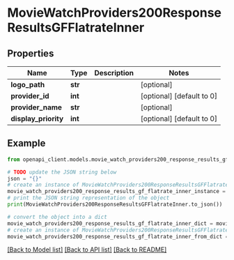 # MovieWatchProviders200ResponseResultsGFFlatrateInner


## Properties

Name | Type | Description | Notes
------------ | ------------- | ------------- | -------------
**logo_path** | **str** |  | [optional] 
**provider_id** | **int** |  | [optional] [default to 0]
**provider_name** | **str** |  | [optional] 
**display_priority** | **int** |  | [optional] [default to 0]

## Example

```python
from openapi_client.models.movie_watch_providers200_response_results_gf_flatrate_inner import MovieWatchProviders200ResponseResultsGFFlatrateInner

# TODO update the JSON string below
json = "{}"
# create an instance of MovieWatchProviders200ResponseResultsGFFlatrateInner from a JSON string
movie_watch_providers200_response_results_gf_flatrate_inner_instance = MovieWatchProviders200ResponseResultsGFFlatrateInner.from_json(json)
# print the JSON string representation of the object
print(MovieWatchProviders200ResponseResultsGFFlatrateInner.to_json())

# convert the object into a dict
movie_watch_providers200_response_results_gf_flatrate_inner_dict = movie_watch_providers200_response_results_gf_flatrate_inner_instance.to_dict()
# create an instance of MovieWatchProviders200ResponseResultsGFFlatrateInner from a dict
movie_watch_providers200_response_results_gf_flatrate_inner_from_dict = MovieWatchProviders200ResponseResultsGFFlatrateInner.from_dict(movie_watch_providers200_response_results_gf_flatrate_inner_dict)
```
[[Back to Model list]](../README.md#documentation-for-models) [[Back to API list]](../README.md#documentation-for-api-endpoints) [[Back to README]](../README.md)



